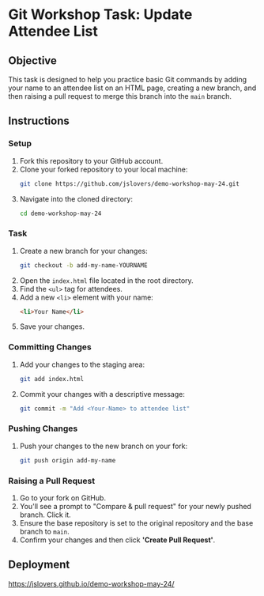 # Git Workshop Task: Update Attendee List

## Objective
This task is designed to help you practice basic Git commands by adding your name to an attendee list on an HTML page, creating a new branch, and then raising a pull request to merge this branch into the `main` branch.

## Instructions

### Setup
1. Fork this repository to your GitHub account.
2. Clone your forked repository to your local machine:
   ```bash
   git clone https://github.com/jslovers/demo-workshop-may-24.git
   ```
3. Navigate into the cloned directory:
   ```bash
   cd demo-workshop-may-24
   ```

### Task
1. Create a new branch for your changes:
   ```bash
   git checkout -b add-my-name-YOURNAME
   ```
2. Open the `index.html` file located in the root directory.
3. Find the `<ul>` tag for attendees.
4. Add a new `<li>` element with your name:
   ```html
   <li>Your Name</li>
   ```
5. Save your changes.

### Committing Changes
1. Add your changes to the staging area:
   ```bash
   git add index.html
   ```
2. Commit your changes with a descriptive message:
   ```bash
   git commit -m "Add <Your-Name> to attendee list"
   ```

### Pushing Changes
1. Push your changes to the new branch on your fork:
   ```bash
   git push origin add-my-name
   ```

### Raising a Pull Request
1. Go to your fork on GitHub.
2. You'll see a prompt to "Compare & pull request" for your newly pushed branch. Click it.
3. Ensure the base repository is set to the original repository and the base branch to `main`.
4. Confirm your changes and then click **'Create Pull Request'**.

## Deployment
https://jslovers.github.io/demo-workshop-may-24/